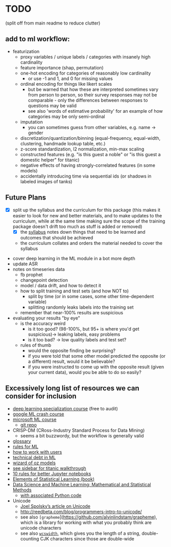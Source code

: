 # TODO

(split off from main readme to reduce clutter)

## add to ml workflow:

* featurization
  * proxy variables / unique labels / categories with insanely high cardinality
  * feature importance (shap, permutation)
  * one-hot encoding for categories of reasonably low cardinality
    * or use -1 and 1, and 0 for missing values
  * ordinal encoding for things like likert scales
    * but be warned that how these are interpreted sometimes vary from person to person, so their survey responses may
      not be comparable - only the differences between responses to questions may be valid
    * see also 'words of estimative probability' for an example of how categories may be only semi-ordinal
  * imputation
    * you can sometimes guess from other variables, e.g. name -> gender
  * discretization/quantization/binning (equal-frequency, equal-width, clustering, handmade lookup table, etc.)
  * z-score standardization, l2 normalization, min-max scaling
  * constructed features (e.g. "is this guest a noble" or "is this guest a domestic helper" for titanic)
  * negative effects of having strongly-correlated features (in some models)
  * accidentally introducing time via sequential ids (or shadows in labeled images of tanks)

## Future Plans

* [x] split up the syllabus and the curriculum for this package (this makes it easier to look for new and better
  materials, and to make updates to the curriculum, while at the same time making sure the scope of the training package
  doesn't drift too much as stuff is added or removed)
  * [x] the [syllabus](syllabus.md) notes down things that need to be learned and outcomes that should be achieved
  * the curriculum collates and orders the material needed to cover the syllabus
* cover deep learning in the ML module in a bot more depth
* update ASR
* notes on timeseries data
  * fb prophet
  * changepoint detection
  * model / data drift, and how to detect it
  * how to split training and test sets (and how NOT to)
    * split by time (or in some cases, some other time-dependent variable)
    * splitting randomly leaks labels into the training set
  * remember that near-100% results are suspicious
* evaluating your results "by eye"
  * is the accuracy weird
    * is it too good? (98-100%, but 95+ is where you'd get suspicious)-> leaking labels, easy problems
    * is it too bad? -> low quality labels and test set?
  * rules of thumb
    * would the opposite finding be surprising?
    * if you were told that some other model predicted the opposite (or a different) result, would it be believable?
    * if you were instructed to come up with the opposite result (given your current data), would you be able to do so
      easily?

## Excessively long list of resources we can consider for inclusion

* [deep learning specialization course](https://www.deeplearning.ai/deep-learning-specialization/) (free to audit)
* [google ML crash course](https://developers.google.com/machine-learning/crash-course)
* [microsoft ML course](https://microsoft.github.io/ML-For-Beginners/#/)
  * [git repo](https://github.com/microsoft/ML-For-Beginners/blob/main/1-Introduction/1-intro-to-ML/README.md)
* CRISP-DM (CRoss-Industry Standard Process for Data Mining)
  * seems a bit buzzwordy, but the workflow is generally valid
* [glossary](https://developers.google.com/machine-learning/glossary/)
* [rules for ML](https://developers.google.com/machine-learning/guides/rules-of-ml/)
* [how to work with users](https://pair.withgoogle.com/guidebook/)
* [technical debt in ML](https://ai.google/research/pubs/pub43146)
* [wizard of oz models](https://medium.com/google-design/human-centered-machine-learning-a770d10562cd)
* [see sidebar for titanic walkthrough](https://techdevguide.withgoogle.com/paths/machine-learning/sequence-2/kaggle-competition-titanic/#!)
* [10 rules for better Jupyter notebooks](https://journals.plos.org/ploscompbiol/article?id=10.1371/journal.pcbi.1007007)
* [Elements of Statistical Learning (book)](https://web.stanford.edu/~hastie/Papers/ESLII.pdf)
* [Data Science and Machine Learning: Mathematical and Statistical Methods](https://people.smp.uq.edu.au/DirkKroese/DSML/)
  * [with associated Python code](https://github.com/DSML-book/)
* Unicode
  * [Joel Spolsky’s article on Unicode](https://www.joelonsoftware.com/2003/10/08/the-absolute-minimum-every-software-developer-absolutely-positively-must-know-about-unicode-and-character-sets-no-excuses/)
  * http://reedbeta.com/blog/programmers-intro-to-unicode/
  * see also `[grapheme`](https://github.com/alvinlindstam/grapheme), which is a library for working with what you
    probably think are unicode characters
  * see also [`wcswidth`](https://github.com/jquast/wcwidth), which gives you the length of a string, double-counting CJK
    characters since those are double-wide